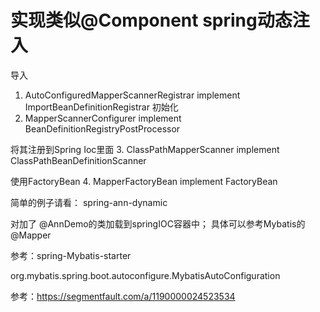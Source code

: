 # 实现类似@Component spring动态注入


导入
1. AutoConfiguredMapperScannerRegistrar implement ImportBeanDefinitionRegistrar
   初始化
2. MapperScannerConfigurer implement BeanDefinitionRegistryPostProcessor

将其注册到Spring Ioc里面
3. ClassPathMapperScanner implement ClassPathBeanDefinitionScanner

使用FactoryBean
4. MapperFactoryBean implement FactoryBean

简单的例子请看：
spring-ann-dynamic

对加了 @AnnDemo的类加载到springIOC容器中；
具体可以参考Mybatis的 @Mapper



参考：spring-Mybatis-starter

org.mybatis.spring.boot.autoconfigure.MybatisAutoConfiguration


参考：https://segmentfault.com/a/1190000024523534


